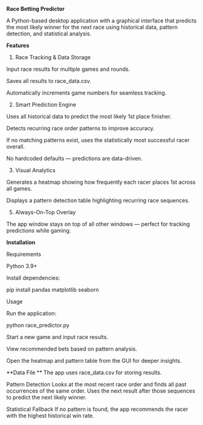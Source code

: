 **Race Betting Predictor**

A Python-based desktop application with a graphical interface that predicts the most likely winner for the next race using historical data, pattern detection, and statistical analysis.

**Features**
1. Race Tracking & Data Storage

Input race results for multiple games and rounds.

Saves all results to race_data.csv.

Automatically increments game numbers for seamless tracking.


2. Smart Prediction Engine

Uses all historical data to predict the most likely 1st place finisher.

Detects recurring race order patterns to improve accuracy.

If no matching patterns exist, uses the statistically most successful racer overall.

No hardcoded defaults — predictions are data-driven.


3. Visual Analytics

Generates a heatmap showing how frequently each racer places 1st across all games.

Displays a pattern detection table highlighting recurring race sequences.

5. Always-On-Top Overlay

The app window stays on top of all other windows — perfect for tracking predictions while gaming.

**Installation**

Requirements

Python 3.9+

Install dependencies:

pip install pandas matplotlib seaborn


Usage

Run the application:

python race_predictor.py


Start a new game and input race results.

View recommended bets based on pattern analysis.

Open the heatmap and pattern table from the GUI for deeper insights.

**Data File
**
The app uses race_data.csv for storing results.

Pattern Detection
Looks at the most recent race order and finds all past occurrences of the same order.
Uses the next result after those sequences to predict the next likely winner.

Statistical Fallback
If no pattern is found, the app recommends the racer with the highest historical win rate.
